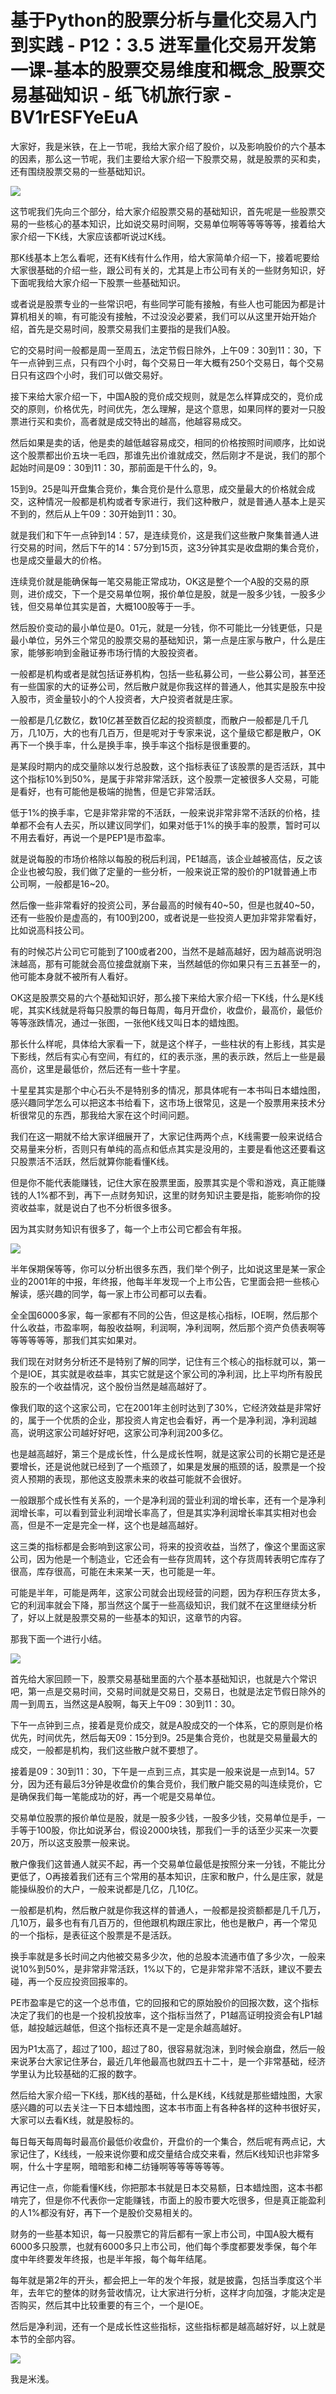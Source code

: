 # 基于Python的股票分析与量化交易入门到实践 - P12：3.5 进军量化交易开发第一课-基本的股票交易维度和概念_股票交易基础知识 - 纸飞机旅行家 - BV1rESFYeEuA

大家好，我是米铁，在上一节呢，我给大家介绍了股价，以及影响股价的六个基本的因素，那么这一节呢，我们主要给大家介绍一下股票交易，就是股票的买和卖，还有围绕股票交易的一些基础知识。



![](img/e6fda4855b5f3b1e2cc4d9b1a37f28e1_1.png)

这节呢我们先向三个部分，给大家介绍股票交易的基础知识，首先呢是一些股票交易的一些核心的基本知识，比如说交易时间啊，交易单位啊等等等等等，接着给大家介绍一下K线，大家应该都听说过K线。

那K线基本上怎么看呢，还有K线有什么作用，给大家简单介绍一下，接着呢要给大家很基础的介绍一些，跟公司有关的，尤其是上市公司有关的一些财务知识，好下面呢我给大家介绍一下股票一些基础知识。

或者说是股票专业的一些常识吧，有些同学可能有接触，有些人也可能因为都是计算机相关的嘛，有可能没有接触，不过没没必要紧，我们可以从这里开始开始介绍，首先是交易时间，股票交易我们主要指的是我们A股。

它的交易时间一般都是周一至周五，法定节假日除外，上午09：30到11：30，下午一点钟到三点，只有四个小时，每个交易日一年大概有250个交易日，每个交易日只有这四个小时，我们可以做交易好。

接下来给大家介绍一下，中国A股的竞价成交规则，就是怎么样算成交的，竞价成交的原则，价格优先，时间优先，怎么理解，是这个意思，如果同样的要对一只股票进行买和卖价，高者就是成交特出的越高，他越容易成交。

然后如果是卖的话，他是卖的越低越容易成交，相同的价格按照时间顺序，比如说这个股票都出价五块一毛四，那谁先出价谁就成交，然后刚才不是说，我们的那个起始时间是09：30到11：30，那前面是干什么的，9。

15到9。25是叫开盘集合竞价，集合竞价是什么意思，成交量最大的价格就会成交，这种情况一般都是机构或者专家进行，我们这种散户，就是普通人基本上是买不到的，然后从上午09：30开始到11：30。

就是我们和下午一点钟到14：57，是连续竞价，这是我们这些散户聚集普通人进行交易的时间，然后下午的14：57分到15页，这3分钟其实是收盘期的集合竞价，也是成交量最大的价格。

连续竞价就是能确保每一笔交易能正常成功，OK这是整个一个A股的交易的原则，进价成交，下一个是交易单位啊，报价单位是股，就是一股多少钱，一股多少钱，但交易单位其实是首，大概100股等于一手。

然后股价变动的最小单位是0。01元，就是一分钱，你不可能比一分钱更低，只是最小单位，另外三个常见的股票交易的基础知识，第一点是庄家与散户，什么是庄家，能够影响到金融证券市场行情的大股投资者。

一般都是机构或者是就包括证券机构，包括一些私募公司，一些公募公司，甚至还有一些国家的大的证券公司，然后散户就是你我这样的普通人，他其实是股东中投入股市，资金量较小的个人投资者，大户投资者就是庄家。

一般都是几亿数亿，数10亿甚至数百亿起的投资额度，而散户一般都是几千几万，几10万，大的也有几百万，但是呢对于专家来说，这个量级它都是散户，OK再下一个换手率，什么是换手率，换手率这个指标是很重要的。

是某段时期内的成交量除以发行总股数，这个指标表征了该股票的是否活跃，其中这个指标10%到50%，是属于非常非常活跃，这个股票一定被很多人交易，可能是看好，也有可能他是极端的抛售，但是它非常活跃。

低于1%的换手率，它是非常非常的不活跃，一般来说非常非常不活跃的价格，挂单都不会有人去买，所以建议同学们，如果对低于1%的换手率的股票，暂时可以不用去看好，再说一个是PEP1是市盈率。

就是说每股的市场价格除以每股的税后利润，PE1越高，该企业越被高估，反之该企业也被勾股，我们做了定量的一些分析，一般来说正常的股价的P1就普通上市公司啊，一般都是16~20。

然后像一些非常看好的投资公司，茅台最高的时候有40~50，但是也就40~50，还有一些股价是虚高的，有100到200，或者说是一些投资人更加非常非常看好，比如说高科技公司。

有的时候芯片公司它可能到了100或者200，当然不是越高越好，因为越高说明泡沫越高，那有可能就会高位接盘就崩下来，当然越低的你如果只有三五甚至一的，他可能本身就不被所有人看好。

OK这是股票交易的六个基础知识好，那么接下来给大家介绍一下K线，什么是K线呢，其实K线就是将每只股票的每日每周，每月开盘价，收盘价，最高价，最低价等等涨跌情况，通过一张图，一张他K线又叫日本的蜡烛图。

那长什么样呢，具体给大家看一下，就是这个样子，一些柱状的有上影线，其实是下影线，然后有实心有空间，有红的，红的表示涨，黑的表示跌，然后上一些是最高价，这里是最低价，然后还有一些十字星。

十星星其实是那个中心石头不是特别多的情况，那具体呢有一本书叫日本蜡烛图，感兴趣同学怎么可以把这本书给看下，这市场上很常见，这是一个股票用来技术分析很常见的东西，那我给大家在这个时间问题。

我们在这一期就不给大家详细展开了，大家记住两两个点，K线需要一般来说结合交易量来分析，否则只有单纯的高点和低点其实是没用的，主要是看他这还要看这只股票活不活跃，然后就算你能看懂K线。

但是你不能代表能赚钱，记住大家在股票里面，股票其实是个零和游戏，真正能赚钱的人1%都不到，再下一点财务知识，这里的财务知识主要是指，能影响你的投资收益率，就是说白了也不分析很多很多。

因为其实财务知识有很多了，每一个上市公司它都会有年报。

![](img/e6fda4855b5f3b1e2cc4d9b1a37f28e1_3.png)

半年保期保等等，你可以分析出很多东西，我们举个例子，比如说这里是某一家企业的2001年的中报，年终报，他每半年发现一个上市公告，它里面会把一些核心解读，感兴趣的同学，每一家上市公司都可以去看。

全全国6000多家，每一家都有不同的公告，但这是核心指标，IOE啊，然后那个什么收益，市盈率啊，每股收益啊，利润啊，净利润啊，然后那个资产负债表啊等等等等等等，那我们其实如果对。

我们现在对财务分析还不是特别了解的同学，记住有三个核心的指标就可以，第一个是IOE，其实就是收益率，其实它就是这个家公司的净利润，比上平均所有股民股东的一个收益情况，这个股份当然是越高越好了。

像我们取的这个这家公司，它在2001年主创时达到了30%，它经济效益是非常好的，属于一个优质的企业，那投资人肯定也会看好，再一个是净利润，净利润越高，说明这家公司越好好吧，这家公司净利润200多亿。

也是越高越好，第三个是成长性，什么是成长性啊，就是这家公司的长期它是还是要增长，还是说他就已经到了一个瓶颈了，如果是发展的瓶颈的话，股票是一个投资人预期的表现，那他这支股票未来的收益可能就不会很好。

一般跟那个成长性有关系的，一个是净利润的营业利润的增长率，还有一个是净利润增长率，可以看到营业利润增长率高了，但是其实净利润增长率其实相对也会高，但是不一定是完全一样，这个也是越高越好。

这三类的指标都是会影响到这家公司，将来的投资收益，当然了，像这个里面这家公司，因为他是一个制造业，它还会有一些存货周转，这个存货周转表明它库存了很高，库存很高，可能在未来某一天，也可能是一年。

可能是半年，可能是两年，这家公司就会出现经营的问题，因为存积压存货太多，它的利润率就会下降，那当然这个属于一些高级知识，我们就不在这里继续分析了，好以上就是股票交易的一些基本的知识，这章节的内容。

那我下面一个进行小结。

![](img/e6fda4855b5f3b1e2cc4d9b1a37f28e1_5.png)

首先给大家回顾一下，股票交易基础里面的六个基本基础知识，也就是六个常识吧，第一点是交易时间，交易时间就是交易日，交易日，也就是法定节假日除外的周一到周五，当然这是A股啊，每天上午09：30到11：30。

下午一点钟到三点，接着是竞价成交，就是A股成交的一个体系，它的原则是价格优先，时间优先，然后每天09：15分到9。25是集合竞价，也就是交易量最大的成交，一般都是机构，我们这些散户就不要想了。

接着是09：30到11：30，下午是一点到三点，其实是一般来说是一点到14。57分，因为还有最后3分钟是收盘价的集合竞价，我们散户能交易的叫连续竞价，它是确保我们每一笔能成功的好，再一个呢是交易单位。

交易单位股票的报价单位是股，就是一股多少钱，一股多少钱，交易单位是手，一手等于100股，你比如说茅台，假设2000块钱，那我们一手的话至少买来一次要20万，所以这支股票一般来说。

散户像我们这普通人就买不起，再一个交易单位最低是按照分来一分钱，不能比分更低了，O再接着我们还有三个常用的基本知识，庄家和散户，什么是庄家，就是能操纵股价的大户，一般来说都是几亿，几10亿。

一般都是机构，然后散户就是你我这样的普通人，一般都是投资额都是几千几万，几10万，最多也有有几百万的，但他跟机构跟庄家比，他也是散户，再一个常见的一个指标，是表征这个股票是不是活跃。

换手率就是多长时间之内他被交易多少次，他的总股本流通市值了多少次，一般来说10%到50%，是非常非常活跃，1%以下的，它是非常非常不活跃，建议不要去碰，再一个反应投资回报率的。

PE市盈率是它的这一个总市值，它的回报和它的原始股价的回报次数，这个指标决定了我们的也是一个投机投放率，这个指标当然了，P1越高证明投资会有LP1越低，越投越远越低，但这个指标还真不是一定是余越高越好。

因为P1太高了，超过了100，超过了80，很容易就泡沫，到时候会崩盘，然后一般来说茅台大家记住茅台，最近几年他最高也就四五十二十，是一个非常基础，经济学里认为比较基础的汇报的数字。

然后给大家介绍一下K线，那K线的基础，什么是K线，K线就是那些蜡烛图，大家感兴趣的可以去关注一下日本蜡烛图，这本书市面上有各种各样的这种书很好买，大家可以去看K线，就是股标的。

每日每天每周每时最高价最低价收盘价，开盘价的一个集合，然后呢有两点记，大家记住了，K线线，一般来说你要和成交量结合成交来看，然后K线知识也非常多啊，什么十字星啊，暗暗影和棒二纺锤啊等等等等等等。

再记住一点，你能看懂K线，你把那本书就是日本交易额，日本蜡烛图，这本书都啃完了，但是你不代表你一定能赚钱，市面上的股市要大吃很多，但是真正能盈利的人1%都没有好，再下一个是股价交易相关的。

财务的一些基本知识，每一只股票它的背后都有一家上市公司，中国A股大概有6000多只股票，也就有6000多只上市公司，他们每个季度都要发季保，每个年度中年终要发年终报，也是半年报，每个每年结尾。

每年就是第2年的开头，都会把上一年的发个年报，就是披露，包括当季度这个半年，去年它的整体的财务营收情况，让大家进行分析，这样才向加强，才能决定是否购买，然后其中比较重要的有三个，一个是IOE。

然后是净利润，还有一个是成长性这些指标，这些指标都是越高越好好，以上就是本节的全部内容。

![](img/e6fda4855b5f3b1e2cc4d9b1a37f28e1_7.png)

我是米浅。